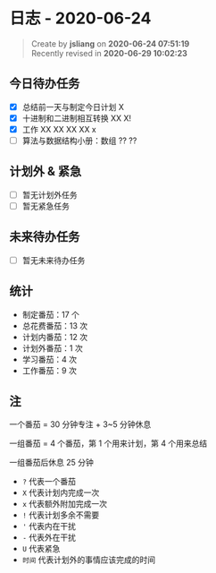 日志 - 2020-06-24
===

> Create by **jsliang** on **2020-06-24 07:51:19**  
> Recently revised in **2020-06-29 10:02:23**  

## 今日待办任务

* [x] 总结前一天与制定今日计划 X
* [x] 十进制和二进制相互转换 XX X!
* [x] 工作 XX XX XX XX x
* [ ] 算法与数据结构小册：数组 ?? ??

## 计划外 & 紧急

* [ ] 暂无计划外任务
* [ ] 暂无紧急任务

## 未来待办任务

* [ ] 暂无未来待办任务

## 统计

* 制定番茄：17 个
* 总花费番茄：13 次
* 计划内番茄：12 次
* 计划外番茄：1 次
* 学习番茄：4 次
* 工作番茄：9 次

## 注

一个番茄 = 30 分钟专注 + 3~5 分钟休息

一组番茄 = 4 个番茄，第 1 个用来计划，第 4 个用来总结

一组番茄后休息 25 分钟

* `?` 代表一个番茄
* `X` 代表计划内完成一次
* `x` 代表额外附加完成一次
* `!` 代表计划多余不需要
* `'` 代表内在干扰
* `-` 代表外在干扰
* `U` 代表紧急
* `时间` 代表计划外的事情应该完成的时间
